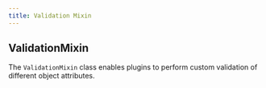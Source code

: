 ```yaml
---
title: Validation Mixin
---
```


## ValidationMixin

The `ValidationMixin` class enables plugins to perform custom validation of different object attributes.

